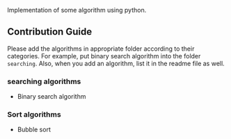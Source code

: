 Implementation of some algorithm using python.

## Contribution Guide
Please add the algorithms in appropriate folder according to their categories. For example, put binary search algorithm into the folder `searching`. Also, when you add an algorithm, list it in the readme file as well.

### searching algorithms
- Binary search algorithm

### Sort algorithms
- Bubble sort